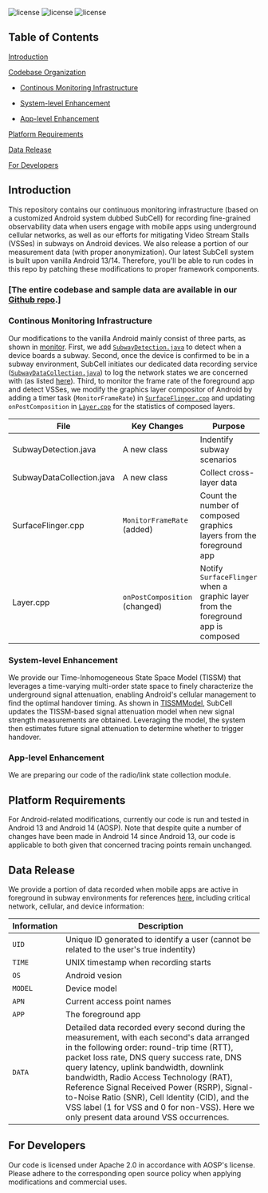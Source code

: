 ![license](https://img.shields.io/badge/Platform-Android-green "Android")
![license](https://img.shields.io/badge/Version-Beta-yellow "Version")
![license](https://img.shields.io/badge/Licence-Apache%202.0-blue.svg "Apache")


## Table of Contents
[Introduction](#introduction)

[Codebase Organization](#codebase-organization)
 - [Continous Monitoring Infrastructure](#continous-monitoring-infrastructure)

 - [System-level Enhancement](#system-level-enhancement)

 - [App-level Enhancement](#app-level-enhancement)

[Platform Requirements](#platform-requirements)

[Data Release](#data-release)

[For Developers](#for-developers)

## Introduction
This repository contains our continuous monitoring infrastructure (based on a customized Android system dubbed SubCell) for recording fine-grained observability data when users engage with mobile apps using underground cellular networks, as well as our efforts for mitigating Video Stream Stalls (VSSes) in subways on Android devices. We also release a portion of our measurement data (with proper anonymization). Our latest SubCell system is built upon vanilla Android 13/14. Therefore, you'll be able to run codes in this repo by patching these modifications to proper framework components.

### [The entire codebase and sample data are available in our [Github repo](https://github.com/UndergroundCellular/UndergroundCellular.github.io).]

### Continous Monitoring Infrastructure
Our modifications to the vanilla Android mainly consist of three parts, as shown in [monitor](https://github.com/UndergroundCellular/UndergroundCellular.github.io/tree/main/monitor).
First, we add [`SubwayDetection.java`](https://github.com/UndergroundCellular/UndergroundCellular.github.io/blob/main/monitor/SubwayDetection.java) to detect when a device boards a subway. 
Second, once the device is confirmed to be in a subway environment, 
    SubCell initiates our dedicated data recording service ([`SubwayDataCollection.java`](https://github.com/UndergroundCellular/UndergroundCellular.github.io/blob/main/monitor/SubwayDataCollection.java)) to log the network states we are concerned with (as listed [here](#data-release)).
Third, to monitor the frame rate of the foreground app and detect VSSes, we modify the graphics layer compositor of Android
    by adding a timer task (`MonitorFrameRate`) in [`SurfaceFlinger.cpp`](https://github.com/UndergroundCellular/UndergroundCellular.github.io/blob/main/monitor/SurfaceFlinger.cpp)
    and updating `onPostComposition` in [`Layer.cpp`](https://github.com/UndergroundCellular/UndergroundCellular.github.io/blob/main/monitor/Layer.cpp) for the statistics of composed layers.

| File | Key Changes | Purpose | Location in AOSP|
| ---- | ---- | ---- | ---- |
|SubwayDetection.java | A new class | Indentify subway scenarios | `packages/services/Telephony/src/com/android/phone/SubwayDetection.java`|
|SubwayDataCollection.java | A new class | Collect cross-layer data | `packages/services/Telephony/src/com/android/phone/SubwayDataCollection.java`|
|SurfaceFlinger.cpp| `MonitorFrameRate` (added)  | Count the number of composed graphics layers from the foreground app | `frameworks/native/services/surfaceflinger/SurfaceFlinger.cpp`|
|Layer.cpp| `onPostComposition` (changed) | Notify `SurfaceFlinger` when a graphic layer from the foreground app is composed | `frameworks/native/services/surfaceflinger/Layer.cpp`|


### System-level Enhancement
We provide our Time-Inhomogeneous State Space Model (TISSM) that leverages a time-varying multi-order state space to finely characterize the underground signal attenuation, enabling Android's cellular management to find the optimal handover timing.
As shown in [TISSMModel](https://github.com/UndergroundCellular/UndergroundCellular.github.io/blob/main/TISSM-Model/TISSMModel.java), SubCell updates the TISSM-based signal attenuation model when new signal strength measurements are obtained.
Leveraging the model, the system then estimates future signal attenuation to determine whether to trigger handover.

### App-level Enhancement
We are preparing our code of the radio/link state collection module.

## Platform Requirements
For Android-related modifications, currently our code is run and tested in Android 13 and Android 14 (AOSP).
Note that despite quite a number of changes have been made in Android 14 since Android 13, our code is applicable to both given that concerned tracing points remain unchanged.

## Data Release
We provide a portion of data recorded when mobile apps are active in foreground in subway environments for references [here](https://github.com/UndergroundCellular/UndergroundCellular.github.io/blob/main/sample_dataset/sample_data.csv), including critical network, cellular, and device information:

| Information | Description |
| ---- | ---- |
| `UID` | Unique ID generated to identify a user (cannot be related to the user's true indentity) |
| `TIME` | UNIX timestamp when recording starts |
| `OS` | Android vesion |
| `MODEL` | Device model |
| `APN`   | Current access point names |
| `APP`   | The foreground app |
| `DATA` | Detailed data recorded every second during the measurement, with each second's data arranged in the following order: round-trip time (RTT), packet loss rate, DNS query success rate, DNS query latency, uplink bandwidth, downlink bandwidth, Radio Access Technology (RAT), Reference Signal Received Power (RSRP), Signal-to-Noise Ratio (SNR), Cell Identity (CID), and the VSS label (1 for VSS and 0 for non-VSS). Here we only present data around VSS occurrences.|


## For Developers
Our code is licensed under Apache 2.0 in accordance with AOSP's license. Please adhere to the corresponding open source policy when applying modifications and commercial uses.




